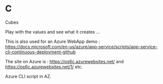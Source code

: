 # C
Cubes

Play with the values and see what it creates ...

This is also used for an Azure WebApp demo :
https://docs.microsoft.com/en-us/azure/app-service/scripts/app-service-cli-continuous-deployment-github

The site on Azure is : 
https://ps6c.azurewebsites.net/
and https://ps6c.azurewebsites.net/1/ etc.

Azure CLI script in AZ.

